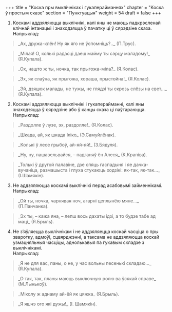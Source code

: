 +++
title = "Коска пры выклічніках і гукаперайманнях"
chapter = "Коска ў простым сказе"
section = "Пунктуацыя"
weight = 54
draft = false
+++

1. Коскамі аддзяляюцца выклічнікі, калі яны не маюць падкрэсленай клічнай інтанацыі і знаходзяцца ў пачатку ці ў сярэдзіне сказа.
<br>Напрыклад:
<blockquote>_Ах, дружа-клён! Ну як яго не ўспомніць?.._ (П.Трус).</blockquote>
<blockquote>_Мілая! О, колькі радасці даеш майму ты сэрцу маладому!_ (Я.Купала).</blockquote>
<blockquote>_Ох, нашто ж ты, ночка, так прыгожа-міла?_ (Я.Колас).</blockquote>
<blockquote>_Эх, як слаўна, як прыгожа, хораша, прыстойна!_ (Я.Колас).</blockquote>
<blockquote>_Эй, дзяцюк малады, не тужы, не глядзі ты скрозь слёзы на свет..._ (Я.Купала).</blockquote>

2. Коскамі аддзяляюцца выклічнікі і гукаперайманні, калі яны знаходзяцца ў сярэдзіне або ў канцы сказа ці паўтараюцца.
<br>Напрыклад:
<blockquote>_Раздолле ў лузе, эх, раздолле!_ (Я.Колас).</blockquote>
<blockquote>_Шкада, ай, як шкада Іліко_ (Э.Самуйлёнак).</blockquote>
<blockquote>_Колькі ў лесе грыбоў, ай-яй-яй!_ (З.Бядуля).</blockquote>
<blockquote>_Ну, ну, пашавельвайся, – падганяў ён Алеся_ (К.Крапіва).</blockquote>
<blockquote>_Толькі ў другой палавіне, дзе спяць гаспадыня і яе дачка-вучаніца, размашыста і глуха стукаюць ходзікі: як-так, як-так..._ (І.Шамякін).</blockquote>

3. Не аддзяляюцца коскамі выклічнікі перад асабовымі займеннікамі.
<br>Напрыклад:
<blockquote>_Ой ты, ночка, чарнявая ноч, агарні цеплынёю мяне..._ (П.Панчанка).</blockquote>
<blockquote>_Эх ты, – кажа яна, – лепш вось дахаты ідзі, а то будзе табе ад маці_ (Я.Брыль).</blockquote>

4. Не з’яўляецца выклічнікам і не аддзяляецца коскай часціца о пры зваротку, адмоўі, сцвярджэнні, а таксама не аддзяляюцца коскай узмацняльныя часціцы, аднолькавыя па гукавым складзе з выклічнікамі.
<br>Напрыклад:
<blockquote>_Я не для вас, паны, о не, у час вольны песенькі складаю..._ (Я.Купала).</blockquote>
<blockquote>_О так, так, планы маюць выключную ролю ва ўсякай справе_ (М.Лынькоў).</blockquote>
<blockquote>_Міколу ж аднаму ай-ёй як цяжка_ (Я.Брыль).</blockquote>
<blockquote>_Я яшчэ ого які дужы!_ (І. Шамякін).</blockquote>
